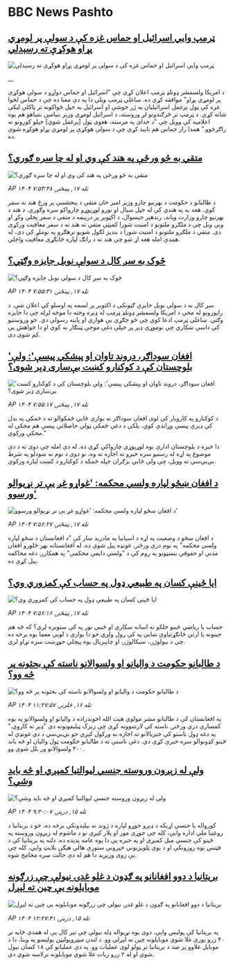 # BBC News Pashto## [ټرمپ وايي اسرائيل او حماس غزه کې د سولې پر لومړي پړاو هوکړې ته رسېدلي](https://www.bbc.co.uk/pashto/live/czrpzn2z2y6t?at_medium=RSS&at_campaign=rss?at_campaign=githubrss)![ټرمپ وايي اسرائيل او حماس غزه کې د سولې پر لومړي پړاو هوکړې ته رسېدلي](https://ichef.bbci.co.uk/ace/standard/240/cpsprodpb/3b85/live/f37297b0-a4d8-11f0-b741-177e3e2c2fc7.jpg)__د امریکا ولسمشر ډونلډ ټرمپ اعلان کړی چې "اسرائیل او حماس دواړو د سولې هوکړې پر لومړي پړاو" موافقه کړې ده. 
ښاغلي ټرمپ ویلي دا په دې معنا ده چې د حماس لخوا غزه کې ټول یرغمل اسرائیلیان به ژر خوشې او اسرائیل به خپل ځواکونه تر ټاکلې لیکې شاته کړي. 
د ټرمپ تر څرګندونو لږ وروسته، د اسرائیل لومړي وزیر بنیامین نتنیاهو هم یوه اعلامیه کې وویل چې "د خدای په مرسته، هغوی ټول [یرغمل شوي] خپلو کورونو ته راګرځوو."
همدا راز حماس هم تایید کړې چې د سولې هوکړې پر لومړي پړاو هوکړه شوې ده.## [متقي به څو ورځې په هند کې وي او له چا سره ګوري؟](https://www.bbc.com/pashto/articles/ce86l6edp27o?at_medium=RSS&at_campaign=rss?at_campaign=githubrss)![متقي به څو ورځې په هند کې وي او له چا سره ګوري؟](https://ichef.bbci.co.uk/ace/ws/240/cpsprodpb/b98c/live/2ecbacc0-a434-11f0-b741-177e3e2c2fc7.jpg)_AP ۱۴۰۴ تله ۱۷, پينځنۍ ۷:۵۳:۴۸_د طالبانو د حکومت د بهرنیو چارو وزیر امیر خان متقي د پنجشنبې پر ورځ هند ته سفر کوي. هغه به په هندي کې له خپل سیال او نورو لوړپوړو چارواکو سره وګوري. 
د هند د بهرنیو چارو وزارت ویاند، رندھیر جیسوال، د اکټوبر پر درېیمه د متقي د سفر پخلی وکړ او ویې ویل چې د ملګرو ملتونو د امنیت شورا کمیټې متقي ته هند ته د سفر معافیت ورکړی دی.
متقي د ملګرو ملتونو د امنیت شورا د بندیز لګول شویو ترهګرو په نوملړ کې دی، له همدې امله هغه اړ شو چې هند ته د راتګ لپاره ځانګړی معافیت واخلي.## [څوک به سږ کال د سولې نوبل جایزه وګټي؟](https://www.bbc.com/pashto/articles/cx2p8dx2jgyo?at_medium=RSS&at_campaign=rss?at_campaign=githubrss)![څوک به سږ کال د سولې نوبل جایزه وګټي؟](https://ichef.bbci.co.uk/ace/ws/240/cpsprodpb/d17b/live/93f2f100-a44b-11f0-92db-77261a15b9d2.jpg)_AP ۱۴۰۴ تله ۱۷, پينځنۍ ۷:۵۵:۳۱_سږ کال به د سولې نوبل جایزې ګټونکی د اکتوبر پر لسمه په اوسلو کې اعلان شي.
د راپورونو له مخې د امریکا ولسمشر ډونلډ ټرمپ له ډېره وخته دا موخه لرله چې دا جایزه وګتي. ښاغلی ټرمپ ادعا کوي چې څو جګړې یې هوارې او پایته رسولې دي.
خو وروستیو کې داسې ښکاري چې نوموړی ډېر پر خپلې دغې موخې ټینګار نه کوي او دا خواهش یې کم شوی دی.## ['افغان سوداګر، دروند تاوان او پېشکي پیسې':‌ ولې بلوچستان کې د کوکنارو کښت بې‌ساری ډېر شوی؟](https://www.bbc.com/pashto/articles/cgrq8qzkl8lo?at_medium=RSS&at_campaign=rss?at_campaign=githubrss)!['افغان سوداګر، دروند تاوان او پېشکي پیسې':‌ ولې بلوچستان کې د کوکنارو کښت بې‌ساری ډېر شوی؟](https://ichef.bbci.co.uk/ace/ws/240/cpsprodpb/03c9/live/499bb7a0-a431-11f0-928c-71dbb8619e94.jpg)_AP ۱۴۰۴ تله ۱۷, پينځنۍ ۷:۵۵:۱۷_د کوکنارو په کاروبار کې لوی افغان سوداګر نه یوازې ځایي ځمکوالو ته د ځمکې په بدل کې ډېرې پیسې وړاندې کوي، بلکې د دغې ځمکې ټولې حاصلاتي پیسې هم مخکې له مخکې ورکوي."

دا خبره د بلوچستان ادارې یوه لوړپوړي چارواکي کړې ده. له دې امله چې دوی ته د دې موضوع په اړه له رسنیو سره خبرو ته اجازه نه وه، نو دوی د نوم نه ښودلو په شرط بي‌بي‌سي ته وویل، چې ولې ځایي بزګران خپله ځمکه د کوکنارو د کښت لپاره ورکوي.## [د افغان ښځو لپاره ولسي محکمه: 'غواړو غږ یې تر نړیوالو ورسوو'](https://www.bbc.com/pashto/articles/c77dpdn383ko?at_medium=RSS&at_campaign=rss?at_campaign=githubrss)![د افغان ښځو لپاره ولسي محکمه: 'غواړو غږ یې تر نړیوالو ورسوو'](https://ichef.bbci.co.uk/ace/ws/240/cpsprodpb/f1a3/live/11a94940-a43e-11f0-b741-177e3e2c2fc7.jpg)_AP ۱۴۰۴ تله ۱۷, پينځنۍ ۷:۵۶:۲۷_د افغان ښځو د وضعیت په اړه د اسپانیا په مادرید ښار کې "د افغانستان د ښځو لپاره ولسي محکمه" په نوم درې ورځنۍ غونډه پیل شوې ده.
 له افغانستانه بهر څلورو افغان مدني او حقوقي بنسټونو په روم کې د "ولسي دایمي محکمې" په همکارۍ دغه محاکمه پیل کړې ده.## [ايا ځينې کسان په طبیعي ډول په حساب کې کمزوري وي؟](https://www.bbc.com/pashto/articles/c1476n4ekneo?at_medium=RSS&at_campaign=rss?at_campaign=githubrss)![ايا ځينې کسان په طبیعي ډول په حساب کې کمزوري وي؟](https://ichef.bbci.co.uk/ace/ws/240/cpsprodpb/9fb0/live/67355500-a058-11f0-b687-23a5afa8b42e.jpg)_AP ۱۴۰۴ تله ۱۷, پينځنۍ ۷:۵۶:۱۶_حساب يا رياضي ځينو خلکو ته اسانه ښکاري او ځینې نور په کې ستونزه لري؟ که څه هم جينونه يا ارثي ځانګړتياوې ښايي په کې رول ولري خو دا يوازې د لویې معما يوه برخه ده چې د بيولوژۍ، سيکالوژۍ او چاپېریال يوه پېچلي جوړښت سره تړاو لري.## [د طالبانو حکومت د والیانو او ولسوالانو ناسته کې بحثونه پر څه وو؟](https://www.bbc.com/pashto/articles/c306elv89njo?at_medium=RSS&at_campaign=rss?at_campaign=githubrss)![د طالبانو حکومت د والیانو او ولسوالانو ناسته کې بحثونه پر څه وو؟](https://ichef.bbci.co.uk/ace/ws/240/cpsprodpb/2df5/live/a002f660-a3a7-11f0-92db-77261a15b9d2.jpg)_AP ۱۴۰۴ تله ۱۶, څلرنۍ ۱۱:۲۷:۵۷_په افغانستان کې د طالبانو مشر مولوي هبت الله اخوندزاده د والیانو او ولسوالانو په یوه کمسارې درې ورځنۍ ناسته کې لارښوونه کړې چې زیرک ټیلیفونونه دې "ډېر نه کاروي."
په دغه ډول ناستو کې خبریالانو ته اجازه نه ورکول کېږي خو بي‌بي‌سي د دې غونډې له ځینو کډونوالو سره خبرې کړې دي.‌ دغې ناستې ته د طالبانو حکومت ټول والیان او څه باند ۴۰۰ ولسوالانو ور بلل شوي‌ وو.## [ ولې له زېږون وروسته جنسي لیوالتیا کمېږي او څه بايد وشي؟](https://www.bbc.com/pashto/articles/c740gx48grlo?at_medium=RSS&at_campaign=rss?at_campaign=githubrss)![ ولې له زېږون وروسته جنسي لیوالتیا کمېږي او څه بايد وشي؟](https://ichef.bbci.co.uk/ace/ws/240/cpsprodpb/c937/live/e2a5be60-a11a-11f0-92db-77261a15b9d2.jpg)_AP ۱۴۰۴ تله ۱۵, درېنۍ ۹:۳۰:۰۷_کورواله یا جنسي اړیکه د ډېرو جوړو لپاره د ژوند نه بېلېدونکې برخه ده، خو د بریتانيا د روغتیا ملي اداره وایي، کله چې جوړې مور او پلار کېږي نو د ماشوم له زېږون وروسته په ځینو کې جنسي میل کمېږي او په خبره یې دا يوه عامه پديده ده.
دلته ‌په بریتانیا کې د فټنس یوه روزونکې او د یوې ټلویزیوني خپرونې ستورې هالي هيګن بلايټ وايي، کله چې يې زوی وزېږېد دا هم له دې حالت سره مخامخ شوه.## [بریتانیا د دوو افغانانو په ګډون د غلو غدۍ نیولې چې زرګونه موبایلونه یې چین ته لېږل ](https://www.bbc.com/pashto/articles/c4gv711zkrzo?at_medium=RSS&at_campaign=rss?at_campaign=githubrss)![بریتانیا د دوو افغانانو په ګډون د غلو غدۍ نیولې چې زرګونه موبایلونه یې چین ته لېږل ](https://ichef.bbci.co.uk/ace/ws/240/cpsprodpb/0730/live/8dab6510-a370-11f0-92db-77261a15b9d2.jpg)_AP ۱۴۰۴ تله ۱۵, درېنۍ ۱۲:۲۷:۴۱_په بریتانیا کې پولیس وايي، دوی یوه نړیواله ډله نیولې چې تېر کال یې له همدې ځایه تر ۴۰ زرو پورې غلا شوي موبایلونه چین ته لېږلي وو.
د لندن میټروپولیټن پولیسو په وینا، دا د موبایل غلاوو پر ضد د بریتانیا تر ټولو لوی عملیات وو. په دې عملیاتو کې ۱۸ کسان نیول شوي او له ۲ زرو زیات غلا شوي موبایلونه ترلاسه شوي دي.